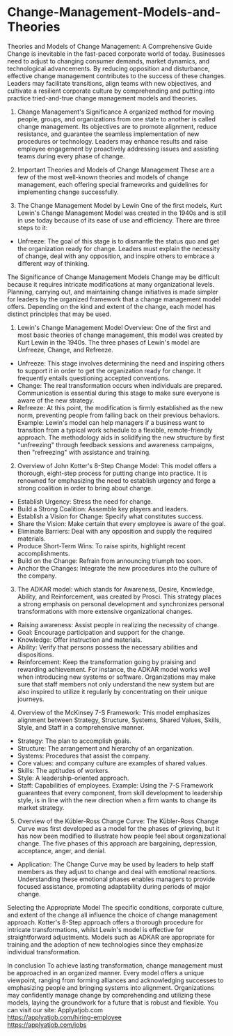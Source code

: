 # Change-Management-Models-and-Theories
Theories and Models of Change Management: A Comprehensive Guide
Change is inevitable in the fast-paced corporate world of today. Businesses need to adjust to changing consumer demands, market dynamics, and technological advancements. By reducing opposition and disturbance, effective change management contributes to the success of these changes. Leaders may facilitate transitions, align teams with new objectives, and cultivate a resilient corporate culture by comprehending and putting into practice tried-and-true change management models and theories.

1. Change Management's Significance
A organized method for moving people, groups, and organizations from one state to another is called change management. Its objectives are to promote alignment, reduce resistance, and guarantee the seamless implementation of new procedures or technology. Leaders may enhance results and raise employee engagement by proactively addressing issues and assisting teams during every phase of change.

2. Important Theories and Models of Change Management
These are a few of the most well-known theories and models of change management, each offering special frameworks and guidelines for implementing change successfully.

1. The Change Management Model by Lewin
One of the first models, Kurt Lewin's Change Management Model was created in the 1940s and is still in use today because of its ease of use and efficiency. There are three steps to it:

- Unfreeze: The goal of this stage is to dismantle the status quo and get the organization ready for change. Leaders must explain the necessity of change, deal with any opposition, and inspire others to embrace a different way of thinking.

The Significance of Change Management Models
Change may be difficult because it requires intricate modifications at many organizational levels. Planning, carrying out, and maintaining change initiatives is made simpler for leaders by the organized framework that a change management model offers. Depending on the kind and extent of the change, each model has distinct principles that may be used.

1. Lewin's Change Management Model Overview: One of the first and most basic theories of change management, this model was created by Kurt Lewin in the 1940s. The three phases of Lewin's model are Unfreeze, Change, and Refreeze.

- Unfreeze: This stage involves determining the need and inspiring others to support it in order to get the organization ready for change. It frequently entails questioning accepted conventions.
- Change: The real transformation occurs when individuals are prepared. Communication is essential during this stage to make sure everyone is aware of the new strategy.
- Refreeze: At this point, the modification is firmly established as the new norm, preventing people from falling back on their previous behaviors.
Example: Lewin's model can help managers if a business want to transition from a typical work schedule to a flexible, remote-friendly approach. The methodology aids in solidifying the new structure by first "unfreezing" through feedback sessions and awareness campaigns, then "refreezing" with assistance and training.

2. Overview of John Kotter's 8-Step Change Model: 
This model offers a thorough, eight-step process for putting change into practice. It is renowned for emphasizing the need to establish urgency and forge a strong coalition in order to bring about change.

- Establish Urgency: Stress the need for change.
- Build a Strong Coalition: Assemble key players and leaders.
- Establish a Vision for Change: Specify what constitutes success.
- Share the Vision: Make certain that every employee is aware of the goal.
- Eliminate Barriers: Deal with any opposition and supply the required materials.
- Produce Short-Term Wins: To raise spirits, highlight recent accomplishments.
- Build on the Change: Refrain from announcing triumph too soon.
- Anchor the Changes: Integrate the new procedures into the culture of the company.

3. The ADKAR model:
 which stands for Awareness, Desire, Knowledge, Ability, and Reinforcement, was created by Prosci. This strategy places a strong emphasis on personal development and synchronizes personal transformations with more extensive organizational changes.

- Raising awareness: Assist people in realizing the necessity of change.
- Goal: Encourage participation and support for the change.
- Knowledge: Offer instruction and materials.
- Ability: Verify that persons possess the necessary abilities and dispositions.
- Reinforcement: Keep the transformation going by praising and rewarding achievement.
For instance, the ADKAR model works well when introducing new systems or software. Organizations may make sure that staff members not only understand the new system but are also inspired to utilize it regularly by concentrating on their unique journeys.

4. Overview of the McKinsey 7-S Framework:
 This model emphasizes alignment between Strategy, Structure, Systems, Shared Values, Skills, Style, and Staff in a comprehensive manner.

- Strategy: The plan to accomplish goals.
- Structure: The arrangement and hierarchy of an organization.
- Systems: Procedures that assist the company.
- Core values: and company culture are examples of shared values.
- Skills: The aptitudes of workers.
- Style: A leadership-oriented approach.
- Staff: Capabilities of employees.
Example: Using the 7-S Framework guarantees that every component, from skill development to leadership style, is in line with the new direction when a firm wants to change its market strategy.

5. Overview of the Kübler-Ross Change Curve: 
The Kübler-Ross Change Curve was first developed as a model for the phases of grieving, but it has now been modified to illustrate how people feel about organizational change. The five phases of this approach are bargaining, depression, acceptance, anger, and denial.

- Application: The Change Curve may be used by leaders to help staff members as they adjust to change and deal with emotional reactions. Understanding these emotional phases enables managers to provide focused assistance, promoting adaptability during periods of major change.

Selecting the Appropriate Model
The specific conditions, corporate culture, and extent of the change all influence the choice of change management approach. Kotter's 8-Step approach offers a thorough procedure for intricate transformations, whilst Lewin's model is effective for straightforward adjustments. Models such as ADKAR are appropriate for training and the adoption of new technologies since they emphasize individual transformation.

In conclusion
To achieve lasting transformation, change management must be approached in an organized manner. Every model offers a unique viewpoint, ranging from forming alliances and acknowledging successes to emphasizing people and bringing systems into alignment. Organizations may confidently manage change by comprehending and utilizing these models, laying the groundwork for a future that is robust and flexible.
You can visit our site: Applyatjob.com<br>
 https://applyatjob.com/hiring-employee<br>
https://applyatjob.com/jobs
